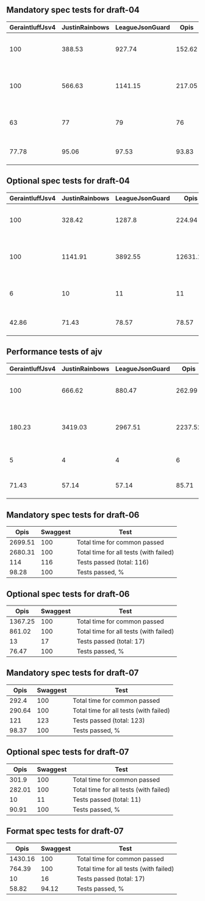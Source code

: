 ## Mandatory spec tests for draft-04
|GeraintluffJsv4|JustinRainbows|LeagueJsonGuard|Opis  |StefkJval|Swaggest|Test                                  |
|---------------|--------------|---------------|------|---------|--------|--------------------------------------|
|100            |388.53        |927.74         |152.62|115.89   |121.56  |Total time for common passed          |
|100            |566.63        |1141.15        |217.05|122.22   |151.62  |Total time for all tests (with failed)|
|63             |77            |79             |76    |65       |81      |Tests passed (total: 81)              |
|77.78          |95.06         |97.53          |93.83 |80.25    |100     |Tests passed, %                       |

## Optional spec tests for draft-04
|GeraintluffJsv4|JustinRainbows|LeagueJsonGuard|Opis    |StefkJval|Swaggest|Test                                  |
|---------------|--------------|---------------|--------|---------|--------|--------------------------------------|
|100            |328.42        |1287.8         |224.94  |152.26   |129.89  |Total time for common passed          |
|100            |1141.91       |3892.55        |12631.17|652.22   |832.43  |Total time for all tests (with failed)|
|6              |10            |11             |11      |11       |14      |Tests passed (total: 14)              |
|42.86          |71.43         |78.57          |78.57   |78.57    |100     |Tests passed, %                       |

## Performance tests of ajv
|GeraintluffJsv4|JustinRainbows|LeagueJsonGuard|Opis   |StefkJval|Swaggest|Test                                  |
|---------------|--------------|---------------|-------|---------|--------|--------------------------------------|
|100            |666.62        |880.47         |262.99 |176.55   |123.81  |Total time for common passed          |
|180.23         |3419.03       |2967.51        |2237.52|100      |947.73  |Total time for all tests (with failed)|
|5              |4             |4              |6      |2        |7       |Tests passed (total: 7)               |
|71.43          |57.14         |57.14          |85.71  |28.57    |100     |Tests passed, %                       |

## Mandatory spec tests for draft-06
|Opis   |Swaggest|Test                                  |
|-------|--------|--------------------------------------|
|2699.51|100     |Total time for common passed          |
|2680.31|100     |Total time for all tests (with failed)|
|114    |116     |Tests passed (total: 116)             |
|98.28  |100     |Tests passed, %                       |

## Optional spec tests for draft-06
|Opis   |Swaggest|Test                                  |
|-------|--------|--------------------------------------|
|1367.25|100     |Total time for common passed          |
|861.02 |100     |Total time for all tests (with failed)|
|13     |17      |Tests passed (total: 17)              |
|76.47  |100     |Tests passed, %                       |

## Mandatory spec tests for draft-07
|Opis  |Swaggest|Test                                  |
|------|--------|--------------------------------------|
|292.4 |100     |Total time for common passed          |
|290.64|100     |Total time for all tests (with failed)|
|121   |123     |Tests passed (total: 123)             |
|98.37 |100     |Tests passed, %                       |

## Optional spec tests for draft-07
|Opis  |Swaggest|Test                                  |
|------|--------|--------------------------------------|
|301.9 |100     |Total time for common passed          |
|282.01|100     |Total time for all tests (with failed)|
|10    |11      |Tests passed (total: 11)              |
|90.91 |100     |Tests passed, %                       |

## Format spec tests for draft-07
|Opis   |Swaggest|Test                                  |
|-------|--------|--------------------------------------|
|1430.16|100     |Total time for common passed          |
|764.39 |100     |Total time for all tests (with failed)|
|10     |16      |Tests passed (total: 17)              |
|58.82  |94.12   |Tests passed, %                       |

